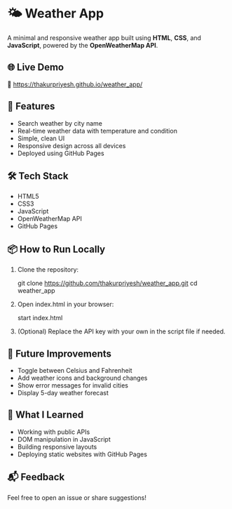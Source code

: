 # 🌤️ Weather App

A minimal and responsive weather app built using **HTML**, **CSS**, and **JavaScript**, powered by the **OpenWeatherMap API**.

## 🌐 Live Demo

🔗 https://thakurpriyesh.github.io/weather_app/

## 🚀 Features

- Search weather by city name
- Real-time weather data with temperature and condition
- Simple, clean UI
- Responsive design across all devices
- Deployed using GitHub Pages

## 🛠️ Tech Stack

- HTML5  
- CSS3  
- JavaScript  
- OpenWeatherMap API  
- GitHub Pages

## 📦 How to Run Locally

1. Clone the repository:

   git clone https://github.com/thakurpriyesh/weather_app.git
   cd weather_app

2. Open index.html in your browser:

   start index.html

3. (Optional) Replace the API key with your own in the script file if needed.

## 📌 Future Improvements

- Toggle between Celsius and Fahrenheit  
- Add weather icons and background changes  
- Show error messages for invalid cities  
- Display 5-day weather forecast

## 🧠 What I Learned

- Working with public APIs  
- DOM manipulation in JavaScript  
- Building responsive layouts  
- Deploying static websites with GitHub Pages

## 📬 Feedback

Feel free to open an issue or share suggestions!
